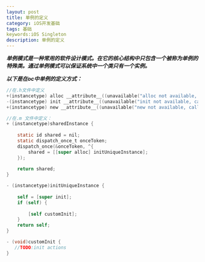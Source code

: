 ```yaml
---
layout: post
title: 单例的定义
category: iOS开发基础
tags: 基础
keywords:iOS Singleton
description: 单例的定义
---
```


***单例模式是一种常用的软件设计模式。在它的核心结构中只包含一个被称为单例的特殊类。通过单例模式可以保证系统中一个类只有一个实例。***



***以下是在oc中单例的定义方式：***

```objective-c
//在.h文件中定义
+(instancetype) alloc __attribute__((unavailable("alloc not available, call sharedInstance instead")));
-(instancetype) init __attribute__((unavailable("init not available, call sharedInstance instead")));
+(instancetype) new __attribute__((unavailable("new not available, call sharedInstance instead")));
```

```objective-c
//在.m 文件中定义：
+ (instancetype)sharedInstance {
   
    static id shared = nil;
    static dispatch_once_t onceToken;
    dispatch_once(&onceToken, ^{
        shared = [[super alloc] initUniqueInstance];
    });
   
    return shared;
}

- (instancetype)initUniqueInstance {
   
    self = [super init];
    if (self) {
       
        [self customInit];
    }
    return self;
}

- (void)customInit {
   //TODO:init actions  
}
```

